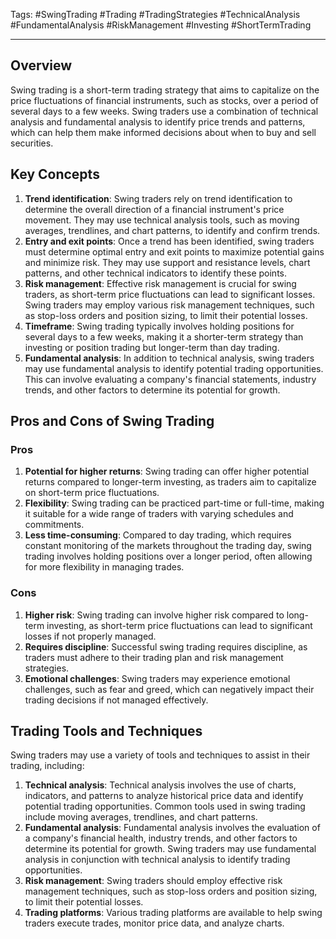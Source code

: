 Tags: #SwingTrading #Trading #TradingStrategies #TechnicalAnalysis #FundamentalAnalysis #RiskManagement #Investing #ShortTermTrading

---

## Overview

Swing trading is a short-term trading strategy that aims to capitalize on the price fluctuations of financial instruments, such as stocks, over a period of several days to a few weeks. Swing traders use a combination of technical analysis and fundamental analysis to identify price trends and patterns, which can help them make informed decisions about when to buy and sell securities.

## Key Concepts

1.  **Trend identification**: Swing traders rely on trend identification to determine the overall direction of a financial instrument's price movement. They may use technical analysis tools, such as moving averages, trendlines, and chart patterns, to identify and confirm trends.
2.  **Entry and exit points**: Once a trend has been identified, swing traders must determine optimal entry and exit points to maximize potential gains and minimize risk. They may use support and resistance levels, chart patterns, and other technical indicators to identify these points.
3.  **Risk management**: Effective risk management is crucial for swing traders, as short-term price fluctuations can lead to significant losses. Swing traders may employ various risk management techniques, such as stop-loss orders and position sizing, to limit their potential losses.
4.  **Timeframe**: Swing trading typically involves holding positions for several days to a few weeks, making it a shorter-term strategy than investing or position trading but longer-term than day trading.
5.  **Fundamental analysis**: In addition to technical analysis, swing traders may use fundamental analysis to identify potential trading opportunities. This can involve evaluating a company's financial statements, industry trends, and other factors to determine its potential for growth.

## Pros and Cons of Swing Trading

### Pros

1.  **Potential for higher returns**: Swing trading can offer higher potential returns compared to longer-term investing, as traders aim to capitalize on short-term price fluctuations.
2.  **Flexibility**: Swing trading can be practiced part-time or full-time, making it suitable for a wide range of traders with varying schedules and commitments.
3.  **Less time-consuming**: Compared to day trading, which requires constant monitoring of the markets throughout the trading day, swing trading involves holding positions over a longer period, often allowing for more flexibility in managing trades.

### Cons

1.  **Higher risk**: Swing trading can involve higher risk compared to long-term investing, as short-term price fluctuations can lead to significant losses if not properly managed.
2.  **Requires discipline**: Successful swing trading requires discipline, as traders must adhere to their trading plan and risk management strategies.
3.  **Emotional challenges**: Swing traders may experience emotional challenges, such as fear and greed, which can negatively impact their trading decisions if not managed effectively.

## Trading Tools and Techniques

Swing traders may use a variety of tools and techniques to assist in their trading, including:

1.  **Technical analysis**: Technical analysis involves the use of charts, indicators, and patterns to analyze historical price data and identify potential trading opportunities. Common tools used in swing trading include moving averages, trendlines, and chart patterns.
2.  **Fundamental analysis**: Fundamental analysis involves the evaluation of a company's financial health, industry trends, and other factors to determine its potential for growth. Swing traders may use fundamental analysis in conjunction with technical analysis to identify trading opportunities.
3.  **Risk management**: Swing traders should employ effective risk management techniques, such as stop-loss orders and position sizing, to limit their potential losses.
4.  **Trading platforms**: Various trading platforms are available to help swing traders execute trades, monitor price data, and analyze charts.